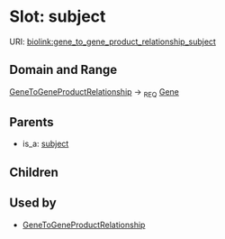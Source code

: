 # Slot: subject




URI: [biolink:gene_to_gene_product_relationship_subject](https://w3id.org/biolink/vocab/gene_to_gene_product_relationship_subject)
## Domain and Range

[GeneToGeneProductRelationship](GeneToGeneProductRelationship.md) ->  <sub>REQ</sub> [Gene](Gene.md)
## Parents

 *  is_a: [subject](sequence_feature_relationship_subject.md)
## Children

## Used by

 * [GeneToGeneProductRelationship](GeneToGeneProductRelationship.md)

